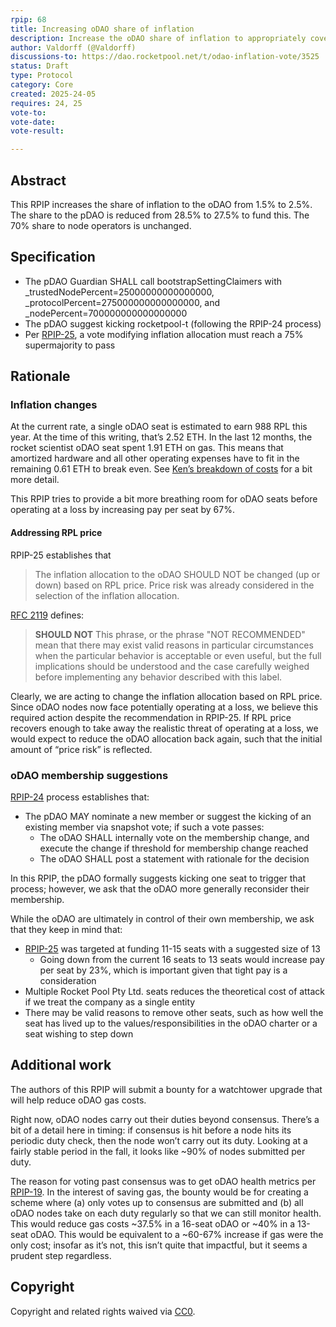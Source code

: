 ```yaml
---
rpip: 68
title: Increasing oDAO share of inflation
description: Increase the oDAO share of inflation to appropriately cover costs
author: Valdorff (@Valdorff)
discussions-to: https://dao.rocketpool.net/t/odao-inflation-vote/3525
status: Draft
type: Protocol
category: Core
created: 2025-24-05
requires: 24, 25
vote-to:
vote-date:
vote-result:

---
```


## Abstract
This RPIP increases the share of inflation to the oDAO from 1.5% to 2.5%. The share to the pDAO is reduced from 28.5% to 27.5% to fund this. The 70% share to node operators is unchanged.

## Specification
- The pDAO Guardian SHALL call bootstrapSettingClaimers with _trustedNodePercent=25000000000000000, _protocolPercent=275000000000000000, and _nodePercent=700000000000000000
- The pDAO suggest kicking rocketpool-t (following the RPIP-24 process)
- Per [RPIP-25](https://rpips.rocketpool.net/RPIPs/RPIP-25), a vote modifying inflation allocation must reach a 75% supermajority to pass

## Rationale

### Inflation changes
At the current rate, a single oDAO seat is estimated to earn 988 RPL this year. At the time of this writing, that’s 2.52 ETH. In the last 12 months, the rocket scientist oDAO seat spent 1.91 ETH on gas. This means that amortized hardware and all other operating expenses have to fit in the remaining 0.61 ETH to break even. See [Ken’s breakdown of costs](https://discord.com/channels/405159462932971535/405163713063288832/1341509490423632005) for a bit more detail.

This RPIP tries to provide a bit more breathing room for oDAO seats before operating at a loss by increasing pay per seat by 67%.

#### Addressing RPL price
RPIP-25 establishes that
> The inflation allocation to the oDAO SHOULD NOT be changed (up or down) based on RPL price. Price risk was already considered in the selection of the inflation allocation.

[RFC 2119](https://datatracker.ietf.org/doc/html/rfc2119) defines:
> **SHOULD NOT**   This phrase, or the phrase "NOT RECOMMENDED" mean that there may exist valid reasons in particular circumstances when the particular behavior is acceptable or even useful, but the full implications should be understood and the case carefully weighed before implementing any behavior described with this label.

Clearly, we are acting to change the inflation allocation based on RPL price. Since oDAO nodes now face potentially operating at a loss, we believe this required action despite the recommendation in RPIP-25. If RPL price recovers enough to take away the realistic threat of operating at a loss, we would expect to reduce the oDAO allocation back again, such that the initial amount of “price risk” is reflected. 

### oDAO membership suggestions
[RPIP-24](https://rpips.rocketpool.net/RPIPs/RPIP-24) process establishes that:
- The pDAO MAY nominate a new member or suggest the kicking of an existing member via snapshot vote; if such a vote passes:
  - The oDAO SHALL internally vote on the membership change, and execute the change if threshold for membership change reached
  - The oDAO SHALL post a statement with rationale for the decision

In this RPIP, the pDAO formally suggests kicking one seat to trigger that process; however, we ask that the oDAO more generally reconsider their membership.

While the oDAO are ultimately in control of their own membership, we ask that they keep in mind that:
- [RPIP-25](https://rpips.rocketpool.net/RPIPs/RPIP-25) was targeted at funding 11-15 seats with a suggested size of 13
  - Going down from the current 16 seats to 13 seats would increase pay per seat by 23%, which is important given that tight pay is a consideration
-  Multiple Rocket Pool Pty Ltd. seats reduces the theoretical cost of attack if we treat the company as a single entity
- There may be valid reasons to remove other seats, such as how well the seat has lived up to the values/responsibilities in the oDAO charter or a seat wishing to step down

## Additional work
The authors of this RPIP will submit a bounty for a watchtower upgrade that will help reduce oDAO gas costs.

Right now, oDAO nodes carry out their duties beyond consensus. There’s a bit of a detail here in timing: if consensus is hit before a node hits its periodic duty check, then the node won’t carry out its duty. Looking at a fairly stable period in the fall, it looks like ~90% of nodes submitted per duty.

The reason for voting past consensus was to get oDAO health metrics per [RPIP-19](https://rpips.rocketpool.net/RPIPs/RPIP-19). In the interest of saving gas, the bounty would be for creating a scheme where (a) only votes up to consensus are submitted and (b) all oDAO nodes take on each duty regularly so that we can still monitor health. This would reduce gas costs ~37.5% in a 16-seat oDAO or ~40% in a 13-seat oDAO. This would be equivalent to a ~60-67% increase if gas were the only cost; insofar as it’s not, this isn’t quite that impactful, but it seems a prudent step regardless.

## Copyright
Copyright and related rights waived via [CC0](https://creativecommons.org/publicdomain/zero/1.0/).
